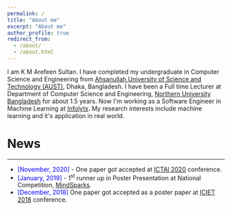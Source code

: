 ```yaml
---
permalink: /
title: "About me"
excerpt: "About me"
author_profile: true
redirect_from: 
  - /about/
  - /about.html
---
```


I am K M Arefeen Sultan. I have completed my undergraduate in Computer Science and Engineering from [Ahsanullah University of Science and Technology (AUST)](http://aust.edu/), Dhaka, Bangladesh. I have been a Full time Lecturer at Department of Computer Science and Engineering, [Northern University Bangladesh](https://nub.ac.bd/) for about 1.5 years. Now I'm working as a Software Engineer in Machine Learning at [Infolytx](https://www.infolytx.com/). My research interests include machine learning and it's application in real world.

# News
------

* <span style="color:Blue"> [November, 2020] </span> - One paper got accepted at [ICTAI 2020](https://ictai2020.org/) conference.
* <span style="color:Blue"> [January, 2019] </span> - 1<sup>st</sup> runner up in Poster Presentation at National Competition, [MindSparks](https://www.facebook.com/events/Networking/mindsparks-19-an-inter-university-college-tech-competition/1229441647203701/).
* <span style="color:Blue"> [December, 2018] </span> One paper got accepted as a poster paper at [ICIET 2018](https://cse.du.ac.bd/iciet/index.html) conference.
